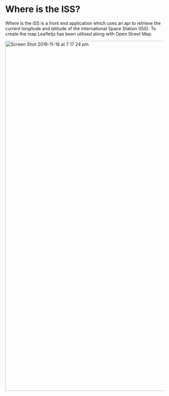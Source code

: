 # Where is the ISS?

Where is the ISS is a front end application which uses an api to retrieve the current longitude and latitude of the 
International Space Station (ISS). To create the map Leafletjs has been utilised along with Open Street Map.

<img width="1114" alt="Screen Shot 2019-11-18 at 7 17 24 pm" src="https://user-images.githubusercontent.com/48931725/69035807-9dcb1580-0a38-11ea-81a1-5118de9a2e28.png">
